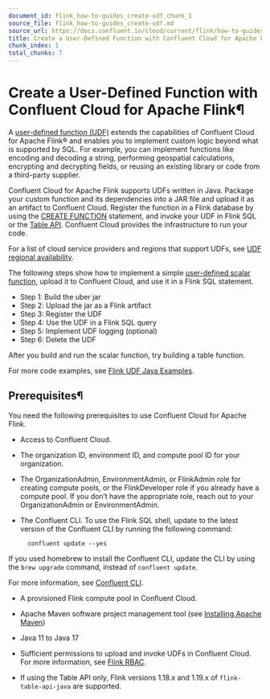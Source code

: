 ```yaml
---
document_id: flink_how-to-guides_create-udf_chunk_1
source_file: flink_how-to-guides_create-udf.md
source_url: https://docs.confluent.io/cloud/current/flink/how-to-guides/create-udf.html
title: Create a User-Defined Function with Confluent Cloud for Apache Flink
chunk_index: 1
total_chunks: 7
---
```


# Create a User-Defined Function with Confluent Cloud for Apache Flink¶

A [user-defined function (UDF)](../concepts/user-defined-functions.html#flink-sql-udfs) extends the capabilities of Confluent Cloud for Apache Flink® and enables you to implement custom logic beyond what is supported by SQL. For example, you can implement functions like encoding and decoding a string, performing geospatial calculations, encrypting and decrypting fields, or reusing an existing library or code from a third-party supplier.

Confluent Cloud for Apache Flink supports UDFs written in Java. Package your custom function and its dependencies into a JAR file and upload it as an artifact to Confluent Cloud. Register the function in a Flink database by using the [CREATE FUNCTION](../reference/statements/create-function.html#flink-sql-create-function) statement, and invoke your UDF in Flink SQL or the [Table API](../reference/table-api.html#flink-table-api). Confluent Cloud provides the infrastructure to run your code.

For a list of cloud service providers and regions that support UDFs, see [UDF regional availability](../concepts/user-defined-functions.html#flink-sql-udfs-availability).

The following steps show how to implement a simple [user-defined scalar function](../concepts/user-defined-functions.html#flink-sql-udfs-scalar-functions), upload it to Confluent Cloud, and use it in a Flink SQL statement.

* Step 1: Build the uber jar
* Step 2: Upload the jar as a Flink artifact
* Step 3: Register the UDF
* Step 4: Use the UDF in a Flink SQL query
* Step 5: Implement UDF logging (optional)
* Step 6: Delete the UDF

After you build and run the scalar function, try building a table function.

For more code examples, see [Flink UDF Java Examples](https://github.com/confluentinc/flink-udf-java-examples).

## Prerequisites¶

You need the following prerequisites to use Confluent Cloud for Apache Flink.

* Access to Confluent Cloud.

* The organization ID, environment ID, and compute pool ID for your organization.

* The OrganizationAdmin, EnvironmentAdmin, or FlinkAdmin role for creating compute pools, or the FlinkDeveloper role if you already have a compute pool. If you don’t have the appropriate role, reach out to your OrganizationAdmin or EnvironmentAdmin.

* The Confluent CLI. To use the Flink SQL shell, update to the latest version of the Confluent CLI by running the following command:

        confluent update --yes

If you used homebrew to install the Confluent CLI, update the CLI by using the `brew upgrade` command, instead of `confluent update`.

For more information, see [Confluent CLI](https://docs.confluent.io/confluent-cli/current/overview.html).

* A provisioned Flink compute pool in Confluent Cloud.

* Apache Maven software project management tool (see [Installing Apache Maven](https://maven.apache.org/install.html))

* Java 11 to Java 17

* Sufficient permissions to upload and invoke UDFs in Confluent Cloud. For more information, see [Flink RBAC](../operate-and-deploy/flink-rbac.html#flink-rbac).

* If using the Table API only, Flink versions 1.18.x and 1.19.x of `flink-table-api-java` are supported.
